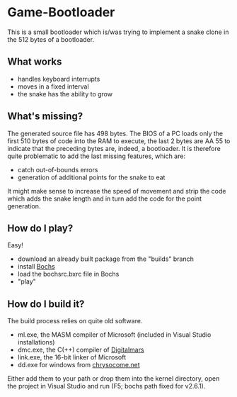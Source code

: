 Game-Bootloader
===

This is a small bootloader which is/was trying to implement a snake clone in the 512 bytes of a bootloader.


What works
---

* handles keyboard interrupts
* moves in a fixed interval
* the snake has the ability to grow


What's missing?
---

The generated source file has 498 bytes.
The BIOS of a PC loads only the first 510 bytes of code into the RAM to execute, the last 2 bytes are AA 55 to indicate that the preceding bytes are, indeed, a bootloader.
It is therefore quite problematic to add the last missing features, which are:

* catch out-of-bounds errors
* generation of additional points for the snake to eat

It might make sense to increase the speed of movement and strip the code which adds the snake length and in turn add the code for the point generation.

How do I play?
---

Easy!
* download an already built package from the "builds" branch
* install [Bochs](http://bochs.sourceforge.net/)
* load the bochsrc.bxrc file in Bochs
* "play"


How do I build it?
---

The build process relies on quite old software.

* ml.exe, the MASM compiler of Microsoft (included in Visual Studio installations)
* dmc.exe, the C(++) compiler of [Digitalmars](http://www.digitalmars.com/download/freecompiler.html)
* link.exe, the 16-bit linker of Microsoft
* dd.exe for windows from [chrysocome.net](http://www.chrysocome.net/dd)

Either add them to your path or drop them into the kernel directory, open the project in Visual Studio and run (F5; bochs path fixed for v2.6.1).